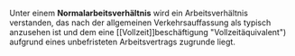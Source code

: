 Unter einem **Normalarbeitsverhältnis** wird ein Arbeitsverhältnis verstanden, das nach der allgemeinen Verkehrsauffassung als typisch anzusehen ist und dem eine [[Vollzeit]]beschäftigung "Vollzeitäquivalent") aufgrund eines unbefristeten Arbeitsvertrags zugrunde liegt.